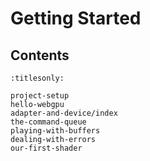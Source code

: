 Getting Started
===============

Contents
--------

```{toctree}
:titlesonly:

project-setup
hello-webgpu
adapter-and-device/index
the-command-queue
playing-with-buffers
dealing-with-errors
our-first-shader
```
